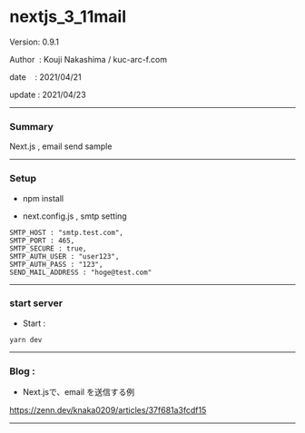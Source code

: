 ﻿# nextjs_3_11mail

 Version: 0.9.1

 Author  : Kouji Nakashima / kuc-arc-f.com

 date    : 2021/04/21

 update  : 2021/04/23

***
### Summary

Next.js , email send  sample

***
### Setup

* npm install

* next.config.js , smtp setting
```
SMTP_HOST : "smtp.test.com",
SMTP_PORT : 465,
SMTP_SECURE : true,
SMTP_AUTH_USER : "user123",
SMTP_AUTH_PASS : "123",
SEND_MAIL_ADDRESS : "hoge@test.com"
```
***
### start server
* Start :

```
yarn dev
```

***
### Blog :

* Next.jsで、email を送信する例

https://zenn.dev/knaka0209/articles/37f681a3fcdf15

***

